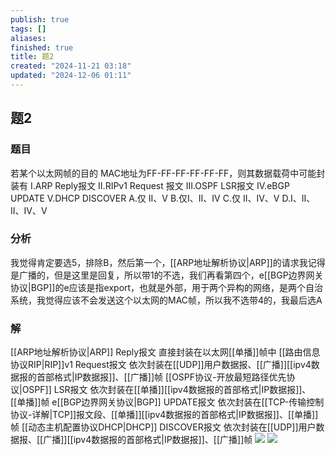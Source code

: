 ```yaml
---
publish: true
tags: []
aliases: 
finished: true
title: 题2
created: "2024-11-21 03:18"
updated: "2024-12-06 01:11"
---
```

## 题2
### 题目
若某个以太网帧的目的 MAC地址为FF-FF-FF-FF-FF-FF，则其数据载荷中可能封装有
I.ARP Reply报文
II.RIPv1 Request 报文
III.OSPF LSR报文
IV.eBGP UPDATE
V.DHCP DISCOVER
A.仅 II、V
B.仅I、II、IV
C.仅 II、IV、V
D.I、II、II、IV、V
### 分析
我觉得肯定要选5，排除B，然后第一个，[[ARP地址解析协议|ARP]]的请求我记得是广播的，但是这里是回复，所以带1的不选，我们再看第四个，e[[BGP边界网关协议|BGP]]的e应该是指export，也就是外部，用于两个异构的网络，是两个自治系统，我觉得应该不会发送这个以太网的MAC帧，所以我不选带4的，我最后选A
### 解
[[ARP地址解析协议|ARP]] Reply报文 直接封装在以太网[[单播]]帧中
[[路由信息协议RIP|RIP]]v1 Request报文 依次封装在[[UDP]]用户数据报、[[广播]][[ipv4数据报的首部格式|IP数据报]]、[[广播]]帧
[[OSPF协议-开放最短路径优先协议|OSPF]] LSR报文 依次封装在[[单播]][[ipv4数据报的首部格式|IP数据报]]、[[单播]]帧
e[[BGP边界网关协议|BGP]] UPDATE报文 依次封装在[[TCP-传输控制协议-详解|TCP]]报文段、[[单播]][[ipv4数据报的首部格式|IP数据报]]、[[单播]]帧
[[动态主机配置协议DHCP|DHCP]] DISCOVER报文 依次封装在[[UDP]]用户数据报、[[广播]][[ipv4数据报的首部格式|IP数据报]]、[[广播]]帧
![](https://img.hwenyi.live/202411251914049.webp)
![](https://img.hwenyi.live/202411251914872.webp)
